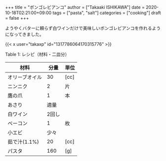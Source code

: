 +++
title = "ボンゴレビアンコ"
author = ["Takaaki ISHIKAWA"]
date = 2020-10-18T02:21:00+09:00
tags = ["pasta", "salt"]
categories = ["cooking"]
draft = false
+++

ようやくバターに頼らず白ワインだけで美味しいボンゴレビアンコを作れるようになってきました。  

{{< x user="takaxp" id="1317786064170315776" >}}  

<div class="table-caption">
  <span class="table-number">Table 1</span>:
  レシピ（材料・二皿分）
</div>

| 材料      | 分量 | 単位 |
|---------|----|----|
| オリーブオイル | 30  | [cc] |
| ニンニク  | 2   | 片   |
| 鷹の爪    | 1   | 本   |
| あさり    | 適量 |      |
| 白ワイン  | 2回し |      |
| ベーコン  | 1   | 枚   |
| 小エビ    | 少々 |      |
| 茹で汁(1.1%) | 20  | [cc] |
| パスタ    | 160 | [g]  |
